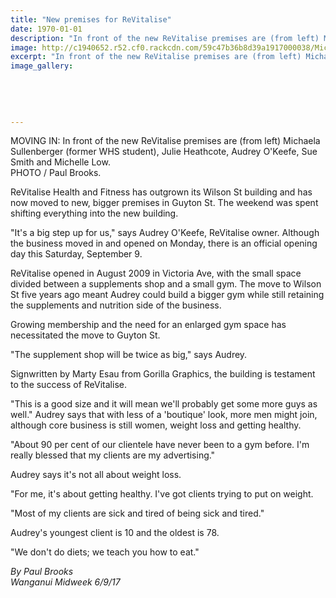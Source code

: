 ```yaml
---
title: "New premises for ReVitalise"
date: 1970-01-01
description: "In front of the new ReVitalise premises are (from left) Michaela Sullenberger (former WHS student), Julie Heathcote, Audrey O'Keefe, Sue Smith and Michelle Low."
image: http://c1940652.r52.cf0.rackcdn.com/59c47b36b8d39a1917000038/Michaela-sullenberger-re-vitalise-new-premises.jpg
excerpt: "In front of the new ReVitalise premises are (from left) Michaela Sullenberger (former WHS student), Julie Heathcote, Audrey O'Keefe, Sue Smith and Michelle Low."
image_gallery:
    
    
    
    
    
---
```


<p><span>MOVING IN: In front of the new ReVitalise premises are (from left) Michaela Sullenberger (former WHS student), Julie Heathcote, Audrey O'Keefe, Sue Smith and Michelle Low. <br />PHOTO / Paul Brooks.</span></p>
<p class="element element-paragraph">ReVitalise Health and Fitness has outgrown its Wilson St building and has now moved to new, bigger premises in Guyton St. The weekend was spent shifting everything into the new building.</p>
<p class="element element-paragraph">"It's a big step up for us," says Audrey O'Keefe, ReVitalise owner. Although the business moved in and opened on Monday, there is an official opening day this Saturday, September 9.</p>
<p class="element element-paragraph">ReVitalise opened in August 2009 in Victoria Ave, with the small space divided between a supplements shop and a small gym. The move to Wilson St five years ago meant Audrey could build a bigger gym while still retaining the supplements and nutrition side of the business.</p>
<p class="element element-paragraph">Growing membership and the need for an enlarged gym space has necessitated the move to Guyton St.</p>
<p class="element element-paragraph">"The supplement shop will be twice as big," says Audrey.</p>
<p class="element element-paragraph">Signwritten by Marty Esau from Gorilla Graphics, the building is testament to the success of ReVitalise.</p>
<p class="element element-paragraph">"This is a good size and it will mean we'll probably get some more guys as well." Audrey says that with less of a 'boutique' look, more men might join, although core business is still women, weight loss and getting healthy.</p>
<p class="element element-paragraph">"About 90 per cent of our clientele have never been to a gym before. I'm really blessed that my clients are my advertising."</p>
<p class="element element-paragraph">Audrey says it's not all about weight loss.</p>
<p class="element element-paragraph">"For me, it's about getting healthy. I've got clients trying to put on weight.</p>
<p class="element element-paragraph">"Most of my clients are sick and tired of being sick and tired."</p>
<p class="element element-paragraph">Audrey's youngest client is 10 and the oldest is 78.</p>
<p class="element element-paragraph">"We don't do diets; we teach you how to eat."</p>
<p class="element element-paragraph"><em>By Paul Brooks</em><br /><em>Wanganui Midweek 6/9/17</em></p>

